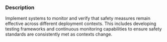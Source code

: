 ### Description

Implement systems to monitor and verify that safety measures remain effective across different deployment contexts. This includes developing testing frameworks and continuous monitoring capabilities to ensure safety standards are consistently met as contexts change.
